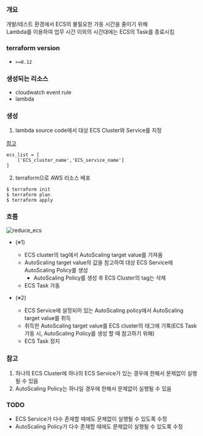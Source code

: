 ### 개요
개발/테스트 환경에서 ECS의 불필요한 가동 시간을 줄이기 위해<br>
Lambda를 이용하여 업무 시간 이외의 시간대에는 ECS의 Task를 종료시킴

### terraform version
- `>=0.12`

### 생성되는 리소스
- cloudwatch event rule
- lambda

### 생성

1. lambda source code에서 대상 ECS Cluster와 Service를 지정

[참고](https://github.com/LeekeunJe/lee_infra_archive/blob/master/Terraform/AWS/reduce_ecs_running_time/src/reduce_ecs_running_time.py#L119)
```
ecs_list = [
    ['ECS_cluster_name','ECS_service_name']
]
```

2. terraform으로 AWS 리소스 배포
```
$ terraform init
$ terraform plan
$ terraform apply
```

### 흐름

![reduce_ecs](https://user-images.githubusercontent.com/19552819/88399556-035e7580-ce02-11ea-8fde-944173abfe54.JPG)

- (※1)
    - ECS cluster의 tag에서 AutoScaling target value를 가져옴
    - AutoScaling target value의 값을 참고하여 대상 ECS Service에 AutoScaling Policy를 생성
        - AutoScaling Policy를 생성 후 ECS Cluster의 tag는 삭제
    - ECS Task 가동

- (※2)
    - ECS Service에 설정되어 있는 AutoScaling policy에서 AutoScaling target value를 취득
    - 취득한 AutoScaling target value를 ECS cluster의 태그에 기록(ECS Task 가동 시, AutoScaling Policy를 생성 할 때 참고하기 위해)
    - ECS Task 정지

### 참고
1. 하나의 ECS Cluster에 하나의 ECS Service가 있는 경우에 한해서 문제없이 실행될 수 있음
2. AutoScaling Policy는 하나일 경우에 한해서 문제없이 실행될 수 있음

### TODO
- ECS Service가 다수 존재할 때에도 문제없이 실행될 수 있도록 수정
- AutoScaling Policy가 다수 존재할 때에도 문제없이 실행될 수 있도록 수정
